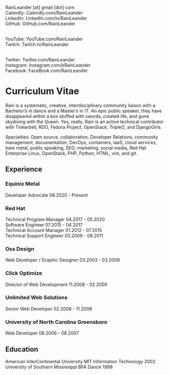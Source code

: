 RainLeander [at] gmail [dot] com<br>
Calendly: Calendly.com/RainLeander<br>
LinkedIn: LinkedIn.com/in/RainLeander<br>
GitHub: GitHub.com/RainLeander<br><br>

YouTube: YouTube.com/RainLeander<br>
Twitch: Twitch.tv/RainLeander<br><br>

Twitter: Twitter.com/RainLeander<br>
Instagram: Instagram.com/kRainLeander<br>
Facebook: FaceBook.com/RainLeander

# Curriculum Vitae
Rain is a systematic, creative, interdisciplinary community liaison with a Bachelor’s in dance and a Master’s in IT. An epic public speaker, they have disappeared within a box stuffed with swords, created life, and gone skydiving with the Queen. Yes, really. Rain is an active technical contributor with Tinkerbell, RDO, Fedora Project, OpenStack, TripleO, and DjangoGirls. 

Specialties: Open source, collaboration, Developer Relations, community management, documentation, DevOps, containers, IaaS, cloud services, bare metal, public speaking, SEO, marketing, social media, Red Hat Enterprise Linux, OpenStack, PHP, Python, HTML, vim, and git. 

## Experience
### Equinix Metal
Developer Advocate 06.2020 - Present

### Red Hat
Technical Program Manager 04.2017 - 05.2020<br>
Software Engineer 07.2015 - 04.2017<br>
Technical Account Manager 01.2012 - 07.2015<br>
Technical Support Engineer 03.2009 - 08.2011

### Oss Design
Web Developer / Graphic Designer 03.2003 - 03.2009

### Click Optimize
Director of Web Development 11.2008 - 02.2009

### Unlimited Web Solutions
Senior Web Developer 02.2008 - 11.2008

### University of North Carolina Greensboro
Web Developer 08.2006 - 08.2007

## Education
American InterContinental University MIT Information Technology 2002<br>
University of Southern Mississippi BFA Dance 1998
